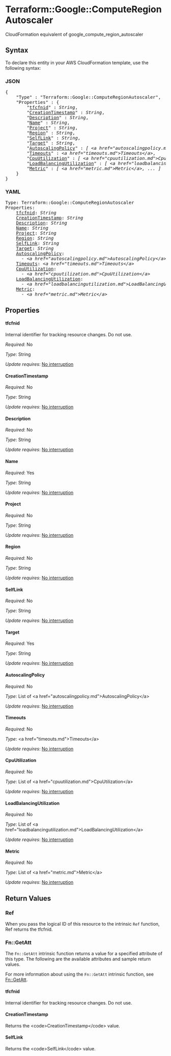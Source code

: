 # Terraform::Google::ComputeRegionAutoscaler

CloudFormation equivalent of google_compute_region_autoscaler

## Syntax

To declare this entity in your AWS CloudFormation template, use the following syntax:

### JSON

<pre>
{
    "Type" : "Terraform::Google::ComputeRegionAutoscaler",
    "Properties" : {
        "<a href="#tfcfnid" title="tfcfnid">tfcfnid</a>" : <i>String</i>,
        "<a href="#creationtimestamp" title="CreationTimestamp">CreationTimestamp</a>" : <i>String</i>,
        "<a href="#description" title="Description">Description</a>" : <i>String</i>,
        "<a href="#name" title="Name">Name</a>" : <i>String</i>,
        "<a href="#project" title="Project">Project</a>" : <i>String</i>,
        "<a href="#region" title="Region">Region</a>" : <i>String</i>,
        "<a href="#selflink" title="SelfLink">SelfLink</a>" : <i>String</i>,
        "<a href="#target" title="Target">Target</a>" : <i>String</i>,
        "<a href="#autoscalingpolicy" title="AutoscalingPolicy">AutoscalingPolicy</a>" : <i>[ &lt;a href=&#34;autoscalingpolicy.md&#34;&gt;AutoscalingPolicy&lt;/a&gt;, ... ]</i>,
        "<a href="#timeouts" title="Timeouts">Timeouts</a>" : <i>&lt;a href=&#34;timeouts.md&#34;&gt;Timeouts&lt;/a&gt;</i>,
        "<a href="#cpuutilization" title="CpuUtilization">CpuUtilization</a>" : <i>[ &lt;a href=&#34;cpuutilization.md&#34;&gt;CpuUtilization&lt;/a&gt;, ... ]</i>,
        "<a href="#loadbalancingutilization" title="LoadBalancingUtilization">LoadBalancingUtilization</a>" : <i>[ &lt;a href=&#34;loadbalancingutilization.md&#34;&gt;LoadBalancingUtilization&lt;/a&gt;, ... ]</i>,
        "<a href="#metric" title="Metric">Metric</a>" : <i>[ &lt;a href=&#34;metric.md&#34;&gt;Metric&lt;/a&gt;, ... ]</i>
    }
}
</pre>

### YAML

<pre>
Type: Terraform::Google::ComputeRegionAutoscaler
Properties:
    <a href="#tfcfnid" title="tfcfnid">tfcfnid</a>: <i>String</i>
    <a href="#creationtimestamp" title="CreationTimestamp">CreationTimestamp</a>: <i>String</i>
    <a href="#description" title="Description">Description</a>: <i>String</i>
    <a href="#name" title="Name">Name</a>: <i>String</i>
    <a href="#project" title="Project">Project</a>: <i>String</i>
    <a href="#region" title="Region">Region</a>: <i>String</i>
    <a href="#selflink" title="SelfLink">SelfLink</a>: <i>String</i>
    <a href="#target" title="Target">Target</a>: <i>String</i>
    <a href="#autoscalingpolicy" title="AutoscalingPolicy">AutoscalingPolicy</a>: <i>
      - &lt;a href=&#34;autoscalingpolicy.md&#34;&gt;AutoscalingPolicy&lt;/a&gt;</i>
    <a href="#timeouts" title="Timeouts">Timeouts</a>: <i>&lt;a href=&#34;timeouts.md&#34;&gt;Timeouts&lt;/a&gt;</i>
    <a href="#cpuutilization" title="CpuUtilization">CpuUtilization</a>: <i>
      - &lt;a href=&#34;cpuutilization.md&#34;&gt;CpuUtilization&lt;/a&gt;</i>
    <a href="#loadbalancingutilization" title="LoadBalancingUtilization">LoadBalancingUtilization</a>: <i>
      - &lt;a href=&#34;loadbalancingutilization.md&#34;&gt;LoadBalancingUtilization&lt;/a&gt;</i>
    <a href="#metric" title="Metric">Metric</a>: <i>
      - &lt;a href=&#34;metric.md&#34;&gt;Metric&lt;/a&gt;</i>
</pre>

## Properties

#### tfcfnid

Internal identifier for tracking resource changes. Do not use.

_Required_: No

_Type_: String

_Update requires_: [No interruption](https://docs.aws.amazon.com/AWSCloudFormation/latest/UserGuide/using-cfn-updating-stacks-update-behaviors.html#update-no-interrupt)

#### CreationTimestamp

_Required_: No

_Type_: String

_Update requires_: [No interruption](https://docs.aws.amazon.com/AWSCloudFormation/latest/UserGuide/using-cfn-updating-stacks-update-behaviors.html#update-no-interrupt)

#### Description

_Required_: No

_Type_: String

_Update requires_: [No interruption](https://docs.aws.amazon.com/AWSCloudFormation/latest/UserGuide/using-cfn-updating-stacks-update-behaviors.html#update-no-interrupt)

#### Name

_Required_: Yes

_Type_: String

_Update requires_: [No interruption](https://docs.aws.amazon.com/AWSCloudFormation/latest/UserGuide/using-cfn-updating-stacks-update-behaviors.html#update-no-interrupt)

#### Project

_Required_: No

_Type_: String

_Update requires_: [No interruption](https://docs.aws.amazon.com/AWSCloudFormation/latest/UserGuide/using-cfn-updating-stacks-update-behaviors.html#update-no-interrupt)

#### Region

_Required_: No

_Type_: String

_Update requires_: [No interruption](https://docs.aws.amazon.com/AWSCloudFormation/latest/UserGuide/using-cfn-updating-stacks-update-behaviors.html#update-no-interrupt)

#### SelfLink

_Required_: No

_Type_: String

_Update requires_: [No interruption](https://docs.aws.amazon.com/AWSCloudFormation/latest/UserGuide/using-cfn-updating-stacks-update-behaviors.html#update-no-interrupt)

#### Target

_Required_: Yes

_Type_: String

_Update requires_: [No interruption](https://docs.aws.amazon.com/AWSCloudFormation/latest/UserGuide/using-cfn-updating-stacks-update-behaviors.html#update-no-interrupt)

#### AutoscalingPolicy

_Required_: No

_Type_: List of &lt;a href=&#34;autoscalingpolicy.md&#34;&gt;AutoscalingPolicy&lt;/a&gt;

_Update requires_: [No interruption](https://docs.aws.amazon.com/AWSCloudFormation/latest/UserGuide/using-cfn-updating-stacks-update-behaviors.html#update-no-interrupt)

#### Timeouts

_Required_: No

_Type_: &lt;a href=&#34;timeouts.md&#34;&gt;Timeouts&lt;/a&gt;

_Update requires_: [No interruption](https://docs.aws.amazon.com/AWSCloudFormation/latest/UserGuide/using-cfn-updating-stacks-update-behaviors.html#update-no-interrupt)

#### CpuUtilization

_Required_: No

_Type_: List of &lt;a href=&#34;cpuutilization.md&#34;&gt;CpuUtilization&lt;/a&gt;

_Update requires_: [No interruption](https://docs.aws.amazon.com/AWSCloudFormation/latest/UserGuide/using-cfn-updating-stacks-update-behaviors.html#update-no-interrupt)

#### LoadBalancingUtilization

_Required_: No

_Type_: List of &lt;a href=&#34;loadbalancingutilization.md&#34;&gt;LoadBalancingUtilization&lt;/a&gt;

_Update requires_: [No interruption](https://docs.aws.amazon.com/AWSCloudFormation/latest/UserGuide/using-cfn-updating-stacks-update-behaviors.html#update-no-interrupt)

#### Metric

_Required_: No

_Type_: List of &lt;a href=&#34;metric.md&#34;&gt;Metric&lt;/a&gt;

_Update requires_: [No interruption](https://docs.aws.amazon.com/AWSCloudFormation/latest/UserGuide/using-cfn-updating-stacks-update-behaviors.html#update-no-interrupt)

## Return Values

### Ref

When you pass the logical ID of this resource to the intrinsic `Ref` function, Ref returns the tfcfnid.

### Fn::GetAtt

The `Fn::GetAtt` intrinsic function returns a value for a specified attribute of this type. The following are the available attributes and sample return values.

For more information about using the `Fn::GetAtt` intrinsic function, see [Fn::GetAtt](https://docs.aws.amazon.com/AWSCloudFormation/latest/UserGuide/intrinsic-function-reference-getatt.html).

#### tfcfnid

Internal identifier for tracking resource changes. Do not use.

#### CreationTimestamp

Returns the &lt;code&gt;CreationTimestamp&lt;/code&gt; value.

#### SelfLink

Returns the &lt;code&gt;SelfLink&lt;/code&gt; value.

